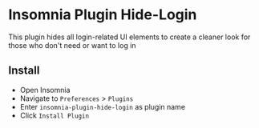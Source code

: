 # Insomnia Plugin Hide-Login
This plugin hides all login-related UI elements to create a cleaner look for those who don't need or want to log in

## Install
- Open Insomnia
- Navigate to `Preferences` > `Plugins`
- Enter `insomnia-plugin-hide-login` as plugin name
- Click `Install Plugin` 
